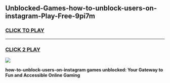 
## Unblocked-Games-how-to-unblock-users-on-instagram-Play-Free-9pi7m
<h3>
<a href="https://premium76.site?title=how-to-unblock-users-on-instagram&ref=21A">CLICK TO PLAY</a></h3>
<hr>

<h3>
<a href="https://premium76.site?title=how-to-unblock-users-on-instagram&ref=21A">CLICK 2 PLAY</a>
  
</h3>

<a href="https://premium76.site?title=how-to-unblock-users-on-instagram&ref=21A"><img src="https://clearcache.store/games.png"></a>


**how-to-unblock-users-on-instagram games unblocked: Your Gateway to Fun and Accessible Online Gaming**
